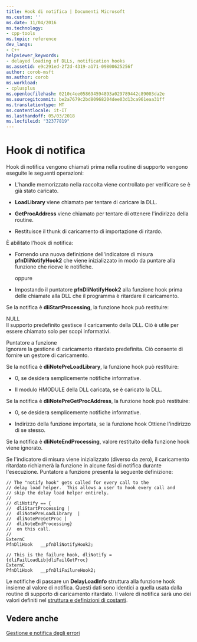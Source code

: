 ```yaml
---
title: Hook di notifica | Documenti Microsoft
ms.custom: ''
ms.date: 11/04/2016
ms.technology:
- cpp-tools
ms.topic: reference
dev_langs:
- C++
helpviewer_keywords:
- delayed loading of DLLs, notification hooks
ms.assetid: e9c291ed-2f2d-4319-a171-09800625256f
author: corob-msft
ms.author: corob
ms.workload:
- cplusplus
ms.openlocfilehash: 0210c4ee058694594893a029789442c89003da2e
ms.sourcegitcommit: be2a7679c2bd80968204dee03d13ca961eaa31ff
ms.translationtype: MT
ms.contentlocale: it-IT
ms.lasthandoff: 05/03/2018
ms.locfileid: "32377819"
---
```

# <a name="notification-hooks"></a>Hook di notifica
Hook di notifica vengono chiamati prima nella routine di supporto vengono eseguite le seguenti operazioni:  
  
-   L'handle memorizzato nella raccolta viene controllato per verificare se è già stato caricato.  
  
-   **LoadLibrary** viene chiamato per tentare di caricare la DLL.  
  
-   **GetProcAddress** viene chiamato per tentare di ottenere l'indirizzo della routine.  
  
-   Restituisce il thunk di caricamento di importazione di ritardo.  
  
 È abilitato l'hook di notifica:  
  
-   Fornendo una nuova definizione dell'indicatore di misura **pfnDliNotifyHook2** che viene inizializzato in modo da puntare alla funzione che riceve le notifiche.  
  
     oppure  
  
-   Impostando il puntatore **pfnDliNotifyHook2** alla funzione hook prima delle chiamate alla DLL che il programma è ritardare il caricamento.  
  
 Se la notifica è **dliStartProcessing**, la funzione hook può restituire:  
  
 NULL  
 Il supporto predefinito gestisce il caricamento della DLL. Ciò è utile per essere chiamato solo per scopi informativi.  
  
 Puntatore a funzione  
 Ignorare la gestione di caricamento ritardato predefinita. Ciò consente di fornire un gestore di caricamento.  
  
 Se la notifica è **dliNotePreLoadLibrary**, la funzione hook può restituire:  
  
-   0, se desidera semplicemente notifiche informative.  
  
-   Il modulo HMODULE della DLL caricata, se è caricato la DLL.  
  
 Se la notifica è **dliNotePreGetProcAddress**, la funzione hook può restituire:  
  
-   0, se desidera semplicemente notifiche informative.  
  
-   Indirizzo della funzione importata, se la funzione hook Ottiene l'indirizzo di se stesso.  
  
 Se la notifica è **dliNoteEndProcessing**, valore restituito della funzione hook viene ignorato.  
  
 Se l'indicatore di misura viene inizializzato (diverso da zero), il caricamento ritardato richiamerà la funzione in alcune fasi di notifica durante l'esecuzione. Puntatore a funzione presenta la seguente definizione:  
  
```  
// The "notify hook" gets called for every call to the  
// delay load helper.  This allows a user to hook every call and  
// skip the delay load helper entirely.  
//  
// dliNotify == {  
//  dliStartProcessing |  
//  dliNotePreLoadLibrary  |  
//  dliNotePreGetProc |  
//  dliNoteEndProcessing}  
//  on this call.  
//  
ExternC  
PfnDliHook   __pfnDliNotifyHook2;  
  
// This is the failure hook, dliNotify = {dliFailLoadLib|dliFailGetProc}  
ExternC  
PfnDliHook   __pfnDliFailureHook2;  
```  
  
 Le notifiche di passare un **DelayLoadInfo** struttura alla funzione hook insieme al valore di notifica. Questi dati sono identici a quella usata dalla routine di supporto di caricamento ritardato. Il valore di notifica sarà uno dei valori definiti nel [struttura e definizioni di costanti](../../build/reference/structure-and-constant-definitions.md).  
  
## <a name="see-also"></a>Vedere anche  
 [Gestione e notifica degli errori](../../build/reference/error-handling-and-notification.md)